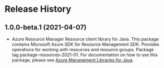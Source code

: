 # Release History

## 1.0.0-beta.1 (2021-04-07)

- Azure Resource Manager Resource client library for Java. This package contains Microsoft Azure SDK for Resource Management SDK. Provides operations for working with resources and resource groups. Package tag package-resources-2021-01. For documentation on how to use this package, please see [Azure Management Libraries for Java](https://aka.ms/azsdk/java/mgmt).
